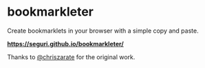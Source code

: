 # bookmarkleter

Create bookmarklets in your browser with a simple copy and paste.

**https://seguri.github.io/bookmarkleter/**

Thanks to [@chriszarate](https://github.com/chriszarate) for the original work.

